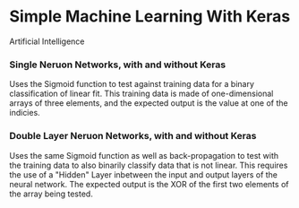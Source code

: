 # Simple Machine Learning With Keras
Artificial Intelligence

### Single Neruon Networks, with and without Keras
Uses the Sigmoid function to test against training data for a binary classification of linear fit. This training data is made of one-dimensional arrays of three elements, and the expected output is the value at one of the indicies.

### Double Layer Neruon Networks, with and without Keras
Uses the same Sigmoid function as well as back-propagation to test with the training data to also binarily classify data that is not linear. This requires the use of a "Hidden" Layer inbetween the input and output layers of the neural network. The expected output is the XOR of the first two elements of the array being tested.

